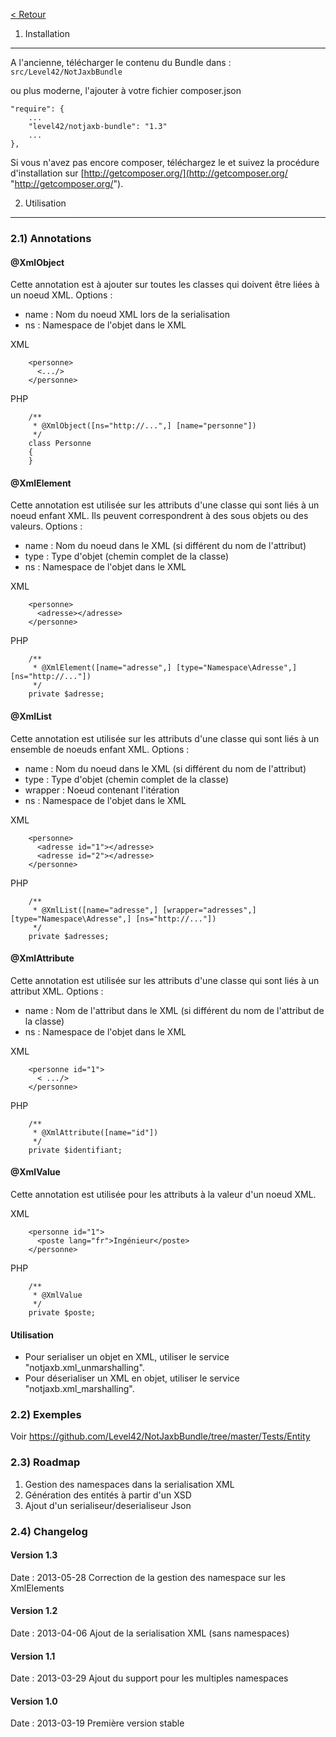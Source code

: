 [< Retour](https://github.com/Level42/NotJaxbBundle/blob/master/README.md "< Retour")


1) Installation
----------------------------------
A l'ancienne, télécharger le contenu du Bundle dans : `src/Level42/NotJaxbBundle`

ou plus moderne, l'ajouter à votre fichier composer.json

    "require": {
        ...
        "level42/notjaxb-bundle": "1.3"
        ...
    },

Si vous n'avez pas encore composer, téléchargez le et suivez la procédure d'installation sur
[http://getcomposer.org/](http://getcomposer.org/ "http://getcomposer.org/").


2) Utilisation
-------------------------------
### 2.1) Annotations
#### @XmlObject
Cette annotation est à ajouter sur toutes les classes qui doivent être liées à un noeud XML.
Options :
- name : Nom du noeud XML lors de la serialisation
- ns : Namespace de l'objet dans le XML

XML

        <personne>
          <.../>
        </personne>
        
PHP

        /**
         * @XmlObject([ns="http://...",] [name="personne"])
         */
        class Personne
        {
        }
        
#### @XmlElement
Cette annotation est utilisée sur les attributs d'une classe qui sont liés à un noeud enfant XML. Ils peuvent correspondrent à des sous objets ou des valeurs.
Options :
- name : Nom du noeud dans le XML (si différent du nom de l'attribut)
- type : Type d'objet (chemin complet de la classe)
- ns : Namespace de l'objet dans le XML

XML

        <personne>
          <adresse></adresse>
        </personne>
        
PHP

        /**
         * @XmlElement([name="adresse",] [type="Namespace\Adresse",] [ns="http://..."])
         */
        private $adresse;

#### @XmlList
Cette annotation est utilisée sur les attributs d'une classe qui sont liés à un ensemble de noeuds enfant XML.
Options :
- name : Nom du noeud dans le XML (si différent du nom de l'attribut)
- type : Type d'objet (chemin complet de la classe)
- wrapper : Noeud contenant l'itération
- ns : Namespace de l'objet dans le XML

XML

        <personne>
          <adresse id="1"></adresse>
          <adresse id="2"></adresse>
        </personne>
        
PHP

        /**
         * @XmlList([name="adresse",] [wrapper="adresses",] [type="Namespace\Adresse",] [ns="http://..."])
         */
        private $adresses;


#### @XmlAttribute
Cette annotation est utilisée sur les attributs d'une classe qui sont liés à un attribut XML.
Options :
- name : Nom de l'attribut dans le XML (si différent du nom de l'attribut de la classe)
- ns : Namespace de l'objet dans le XML

XML

        <personne id="1">
          < .../>
        </personne>
        
PHP

        /**
         * @XmlAttribute([name="id"])
         */
        private $identifiant;

#### @XmlValue
Cette annotation est utilisée pour les attributs à la valeur d'un noeud XML.

XML

        <personne id="1">
          <poste lang="fr">Ingénieur</poste>
        </personne>
        
PHP

        /**
         * @XmlValue
         */
        private $poste;

#### Utilisation
- Pour serialiser un objet en XML, utiliser le service "notjaxb.xml_unmarshalling".
- Pour déserialiser un XML en objet, utiliser le service "notjaxb.xml_marshalling".

### 2.2) Exemples
Voir https://github.com/Level42/NotJaxbBundle/tree/master/Tests/Entity

### 2.3) Roadmap
1. Gestion des namespaces dans la serialisation XML
2. Génération des entités à partir d'un XSD
3. Ajout d'un serialiseur/deserialiseur Json

### 2.4) Changelog
#### Version 1.3
Date : 2013-05-28
Correction de la gestion des namespace sur les XmlElements
#### Version 1.2
Date : 2013-04-06
Ajout de la serialisation XML (sans namespaces)
#### Version 1.1
Date : 2013-03-29
Ajout du support pour les multiples namespaces
#### Version 1.0
Date : 2013-03-19
Première version stable